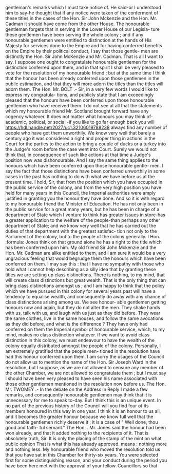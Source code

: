 gentleman's remarks which I must take notice of. He said-or I understood him to say-he thought that if any notice were taken of the conferment of these titles in the cases of the Hon. Sir John Mckenzie and the Hon. Mr. Cadman it should have come from the other House. The honourable gentleman forgets that in serving in the Lower House of our Legisla- ture these gentlemen have been serving the whole colony ; and if any honourable gentlemen were entitled to distinction at the hands of His Majesty for services done to the Empire and for having conferred benefits on the Empire by their political conduct, I say that those gentle- men are distinctly the Hon. Sir John McKenzie and Mr. Cadman. That is all I want to say. I suppose one ought to congratulate honourable gentlemen for the distinction conferred upon them, and in that spirit I shall be very pleased to vote for the resolution of my honourable friend ; but at the same time I think that the honour has been already conferred upon those gentlemen in the public estimation, and that they will more adorn the titles than the titles will adorn them. The Hon. Mr. BOLT .- Sir, in a very few words I would like to express my congratula- tions, and publicly state that I am exceedingly pleased that the honours have been conferred upon those honourable gentlemen who have received them. I do not see at all that the statements which my honourable friend Mr. Scotland brought forward have any cogency whatever. It does not matter what honours you may think of- academic, political, or social -if you like to go far enough back you will https://hdl.handle.net/2027/uc1.32106019788238 always find any number of people who have got them unworthily. We know very well that barely a century ago it was considered a right and proper thing in actions in the Court for the parties to the action to bring a couple of ducks or a turkey into the Judge's room before the case went into Court. Surely we would not think that, in consequence of such like actions at that time a Judge's position now was dishonourable. And I say the same thing applies to the honours which have been conferred upon those honourable gentle- men. I say the fact that those distinctions have been conferred unworthily in some cases in the past has nothing to do with what we have before us at the present time. I hold, Sir, that from the position which you have occupied in the public service of the colony, and from the very high position you have held for many years in this Council, the Imperial authorities were amply justified in granting you the honour they have done. And so it is with regard to my honourable friend the Minister of Education. He has not only been in the public service for a great many years, but he has been in charge of a department of State which I venture to think has greater issues in store-has a greater application to the welfare of the people-than perhaps any other department of State; and we know very well that he has carried out the duties of that department with the greatest satisfac- tion not only to the Parliament of the colony, but to the people of the colony generally. I Hon. :formula: Jones think on that ground alone he has a right to the title which has been conferred upon him. My old friend Sir John Mckenzie and the Hon. Mr. Cadman are alike entitled to them, and I am sure it would be a very ungracious feeling that would begrudge them the honours which have been conferred on them. I may say this : that I have no sympathy with those who hold what I cannot help describing as a silly idea that by granting these titles we are setting up class distinctions. There is nothing, to my mind, that will create class distinctions but great wealth. That is the only thing that can bring class distinctions amongst us ; and I am happy to think that the policy which we have pursued in this colony for several years past will have a tendency to equalise wealth, and consequently do away with any chance of class distinctions arising among us. We see honour- able gentlemen getting honours now and again, but they do not alter the men. They shake hands with us, talk with us, and laugh with us just as they did before. They wear the same clothes, live in the same houses, and follow the same avocations as they did before, and what is the difference ? They have only had conferred on them the Imperial symbol of honourable service, which, to my mind, makes no class distinction whatever. If we want to avoid class distinction in this colony, we must endeavour to have the wealth of the colony equally distributed amongst the people of the colony. Personally, I am extremely gratified that the people men- tioned in the resolution have had this honour conferred upon them. I am sorry the usages of the Council do not allow us to mention the name of the Hon. Sir Joseph Ward in the resolution, but I suppose, as we are not allowed to censure any member of the other Chamber, we are not allowed to congratulate them ; but I must say I should have been very pleased to have seen his name associated with those other gentlemen mentioned in the resolution now before us. The Hon. Mr. TWOMEY .- In the debate on the Address in Reply I made a few remarks, and consequently honourable gentlemen may think that it is unnecessary for me to speak to-day. But I think this is an unique event. In no part of the previous history of the Council will you find four of its members honoured in this way in one year. I think it is an honour to us all, and it becomes the greater honour because we know full well that the honourable gentlemen richly deserve it ; it is a case of " Well done, thou good and faith- ful servant." The Hon. . Mr. Jones said the honour had been won already, and that it added nothing to the recipients of it. That is absolutely truth, Sir. It is only the placing of the stamp of the mint on what public opinion That is what this has already approved. means : nothing more and nothing less. My honourable friend who moved the resolution told us that you have sat in this Chamber for thirty-six years. You were selected first for some distinguishing reason, and your conduct during the period you have been here met with the approval of your fellow-Councillors so that 